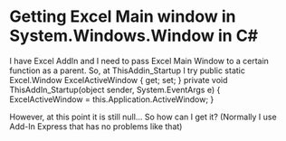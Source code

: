 
# Getting Excel Main window in System.Windows.Window in C#

I have Excel AddIn and I need to pass Excel Main Window to a certain function as a parent.
So, at ThisAddin_Startup I try
public static Excel.Window ExcelActiveWindow { get; set; }
private void ThisAddIn_Startup(object sender, System.EventArgs e)
{
    ExcelActiveWindow = this.Application.ActiveWindow;
}

However, at this point it is still null...
So how can I get it? (Normally I use Add-In Express that has no problems like that)

        